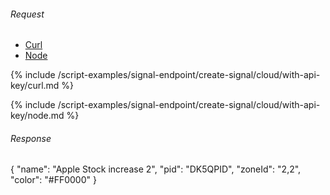 
###### Request

<!-- Nav tabs -->
<ul class="nav nav-tabs code-nav-tabs" role="tablist">
  <li class="nav-item">
    <a class="nav-link curl-language active" id="create-signal-curl-cloud-tab" data-toggle="tab" href="#create-signal-curl-cloud" role="tab" aria-controls="create-signal-curl-cloud" aria-selected="true">Curl</a>
  </li>
  <li class="nav-item">
    <a class="nav-link node-language" id="create-signal-node-cloud-tab" data-toggle="tab" href="#create-signal-node-cloud" role="tab" aria-controls="create-signal-node-cloud" aria-selected="false">Node</a>
  </li>
</ul>

<!-- Tab panes -->
<div class="tab-content">

<!-- Curl code -->
<div class="code tab-pane active" id="create-signal-curl-cloud" role="tabpanel" aria-labelledby="create-signal-curl-cloud-tab" markdown="1">
{% include /script-examples/signal-endpoint/create-signal/cloud/with-api-key/curl.md %}

<!-- copy button -->
<a class="btn btn-sm" data-toggle="tooltip" data-placement="top" title="copy" onclick="copyToClipBoard('create-signal-curl-cloud')"><i class="fa fa-copy"></i></a>
</div>

<!-- Node code -->
<div class="code tab-pane" id="create-signal-node-cloud" role="tabpanel" aria-labelledby="create-signal-node-cloud-tab" markdown="1">
{% include /script-examples/signal-endpoint/create-signal/cloud/with-api-key/node.md %}
<!-- copy button -->
<a class="btn btn-sm" data-toggle="tooltip" data-placement="top" title="copy" onclick="copyToClipBoard('create-signal-node-cloud')"><i class="fa fa-copy"></i></a>
</div>
</div>

###### Response

<div  class="code code-response">
  <div class="json-code" id="example1">
    {
      "name": "Apple Stock increase 2",
      "pid": "DK5QPID",
      "zoneId": "2,2",
      "color": "#FF0000"
    }
  </div>
</div>